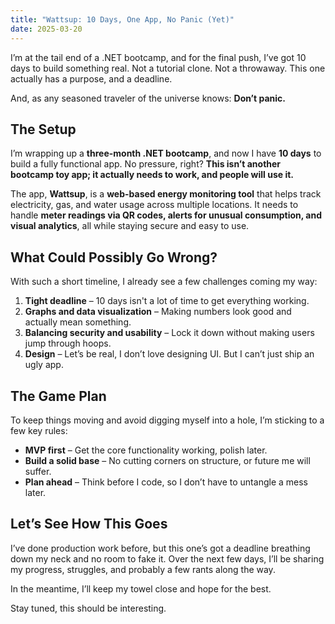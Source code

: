 ```yaml
---
title: "Wattsup: 10 Days, One App, No Panic (Yet)"
date: 2025-03-20
---
```


I’m at the tail end of a .NET bootcamp, and for the final push, I’ve got 10 days to build something real. Not a tutorial clone. Not a throwaway. This one actually has a purpose, and a deadline.

And, as any seasoned traveler of the universe knows: **Don’t panic.**

## The Setup
I’m wrapping up a **three-month .NET bootcamp**, and now I have **10 days** to build a fully functional app. No pressure, right? **This isn’t another bootcamp toy app; it actually needs to work, and people will use it.**

The app, **Wattsup**, is a **web-based energy monitoring tool** that helps track electricity, gas, and water usage across multiple locations. It needs to handle **meter readings via QR codes, alerts for unusual consumption, and visual analytics**, all while staying secure and easy to use.

## What Could Possibly Go Wrong?
With such a short timeline, I already see a few challenges coming my way:

1. **Tight deadline** – 10 days isn't a lot of time to get everything working.
2. **Graphs and data visualization** – Making numbers look good and actually mean something.
3. **Balancing security and usability** – Lock it down without making users jump through hoops.
4. **Design** – Let’s be real, I don’t love designing UI. But I can’t just ship an ugly app.

## The Game Plan
To keep things moving and avoid digging myself into a hole, I’m sticking to a few key rules:

- **MVP first** – Get the core functionality working, polish later.
- **Build a solid base** – No cutting corners on structure, or future me will suffer.
- **Plan ahead** – Think before I code, so I don’t have to untangle a mess later.

## Let’s See How This Goes
I’ve done production work before, but this one’s got a deadline breathing down my neck and no room to fake it. Over the next few days, I’ll be sharing my progress, struggles, and probably a few rants along the way.

In the meantime, I’ll keep my towel close and hope for the best.

Stay tuned, this should be interesting.
